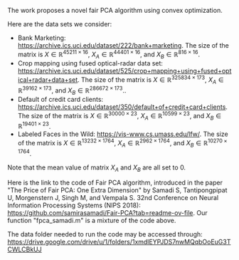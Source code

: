 The work proposes a novel fair PCA algorithm using convex optimization.


Here are the data sets we consider: <br>
- Bank Marketing: https://archive.ics.uci.edu/dataset/222/bank+marketing. The size of the matrix is $X \in \mathbb{R}^{45211 \times 16}$, $X_{A} \in \mathbb{R}^{44401 \times 16}$, and $X_{B} \in \mathbb{R}^{816 \times 16}$. <br>
- Crop mapping using fused optical-radar data set: https://archive.ics.uci.edu/dataset/525/crop+mapping+using+fused+optical+radar+data+set. The size of the matrix is $X \in \mathbb{R}^{325834 \times 173}$, $X_{A} \in \mathbb{R}^{39162 \times 173}$, and $X_{B} \in \mathbb{R}^{286672 \times 173}$..<be>
- Default of credit card clients: https://archive.ics.uci.edu/dataset/350/default+of+credit+card+clients. The size of the matrix is $X \in \mathbb{R}^{30000 \times 23}$, $X_{A} \in \mathbb{R}^{10599 \times 23}$, and $X_{B} \in \mathbb{R}^{19401 \times 23}$. <br>
- Labeled Faces in the Wild: https://vis-www.cs.umass.edu/lfw/. The size of the matrix is $X \in \mathbb{R}^{13232 \times 1764}$, $X_{A} \in \mathbb{R}^{2962 \times 1764}$, and $X_{B} \in \mathbb{R}^{10270 \times 1764}$. <be>

Note that the mean value of matrix $X_{A}$ and $X_{B}$ are all set to $0$. <br>

Here is the link to the code of Fair PCA algorithm, introduced in the paper "The Price of Fair PCA: One Extra Dimension" by Samadi S, Tantipongpipat U, Morgenstern J, Singh M, and Vempala S. 32nd Conference on Neural Information Processing Systems (NIPS 2018): https://github.com/samirasamadi/Fair-PCA?tab=readme-ov-file. Our function "fpca_samadi.m" is a mixture of the code above.


The data folder needed to run the code may be accessed through: https://drive.google.com/drive/u/1/folders/1xmdlEYPJDS7nwMQqbOoEuG3TCWLCBkUJ
